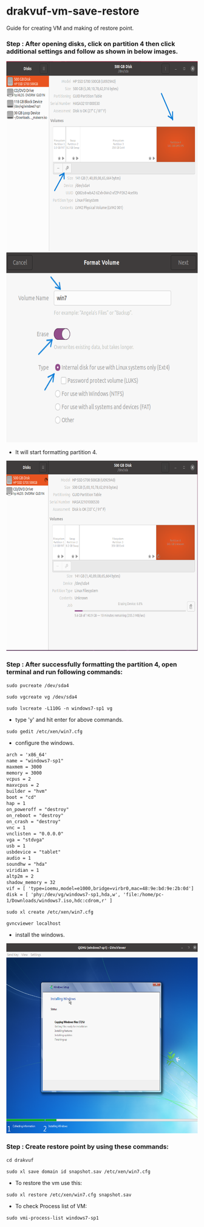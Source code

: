 # drakvuf-vm-save-restore
Guide for creating VM and making of restore point.



### Step : After opening disks, click on partition 4 then click additional settings and follow as shown in below images.

<img title="Image 1" alt="disks1" src="/images/disks.png" width="650" height="500">

<img title="Image 2" alt="disks2" src="/images/disks2.png" width="650" height="500">

- It will start formatting partition 4.
<img title="Image 3" alt="disks3" src="/images/disks3.png" width="650" height="500">


### Step : After successfully formatting the partition 4, open terminal and run following commands:

```
sudo pvcreate /dev/sda4
```

```
sudo vgcreate vg /dev/sda4
```

```
sudo lvcreate -L110G -n windows7-sp1 vg
```

- type 'y' and hit enter for above commands.

```
sudo gedit /etc/xen/win7.cfg
```

- configure the windows.

```
arch = 'x86_64'
name = "windows7-sp1"
maxmem = 3000
memory = 3000
vcpus = 2
maxvcpus = 2
builder = "hvm"
boot = "cd"
hap = 1
on_poweroff = "destroy"
on_reboot = "destroy"
on_crash = "destroy"
vnc = 1
vnclisten = "0.0.0.0"
vga = "stdvga"
usb = 1
usbdevice = "tablet"
audio = 1
soundhw = "hda"
viridian = 1
altp2m = 2
shadow_memory = 32
vif = [ 'type=ioemu,model=e1000,bridge=virbr0,mac=48:9e:bd:9e:2b:0d']
disk = [ 'phy:/dev/vg/windows7-sp1,hda,w', 'file:/home/pc-1/Downloads/windows7.iso,hdc:cdrom,r' ]
```

```
sudo xl create /etc/xen/win7.cfg
```

```
gvncviewer localhost
```

- install the windows.

<img title="Image 5" alt="windows installation" src="/images/windows.png" width="650" height="500">



### Step : Create restore point by using these commands:

```
cd drakvuf
```

```
sudo xl save domain id snapshot.sav /etc/xen/win7.cfg
```

- To restore the vm use this:

```
sudo xl restore /etc/xen/win7.cfg snapshot.sav
```

- To check Process list of VM:
  
```
sudo vmi-process-list windows7-sp1
```



